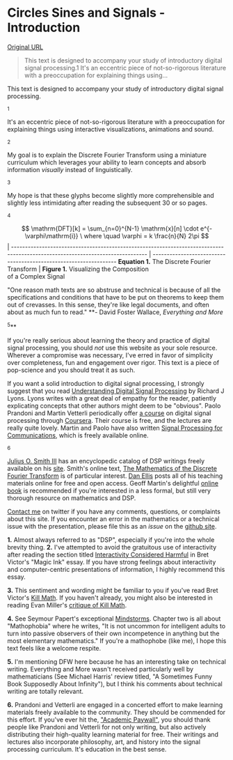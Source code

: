 # Circles Sines and Signals - Introduction

[Original URL](http://jackschaedler.github.io/circles-sines-signals/)

> This text is designed to accompany your study of introductory digital signal processing.1 It's an eccentric piece of not-so-rigorous literature with a preoccupation for explaining things using...

This text is designed to accompany your study of introductory digital signal processing.

<sup>1</sup>

 It's an eccentric piece of not-so-rigorous literature with a preoccupation for explaining things using interactive visualizations, animations and sound.

<sup>2</sup>

 My goal is to explain the Discrete Fourier Transform using a miniature curriculum which leverages your ability to learn concepts and absorb information _visually_ instead of linguistically.

<sup>3</sup>

 My hope is that these glyphs become slightly more comprehensible and slightly less intimidating after reading the subsequent 30 or so pages.

<sup>4</sup>

$$ \mathrm{DFT}[k] = \sum_{n=0}^{N-1} \mathrm{x}[n] \cdot e^{-\varphi\mathrm{i}} \ where \quad \varphi = k \frac{n}{N} 2\pi $$ |
------------------------------------------------------------------------------------------------------------------------------ | -----------------------------------------------------------------
**Equation 1.** The Discrete Fourier Transform                                                                                 | **Figure 1.** Visualizing the Composition<br>
of a Complex Signal

"One reason math texts are so abstruse and technical is because of all the specifications and conditions that have to be put on theorems to keep them out of crevasses. In this sense, they're like legal documents, and often about as much fun to read." **- David Foster Wallace, _Everything and More_

<sup>5</sup>**

If you're really serious about learning the theory and practice of digital signal processing, you should _not_ use this website as your sole resource. Wherever a compromise was necessary, I've erred in favor of simplicity over completeness, fun and engagement over rigor. This text is a piece of pop-science and you should treat it as such.

If you want a solid introduction to digital signal processing, I strongly suggest that you read [Understanding Digital Signal Processing](http://www.amazon.com/Understanding-Digital-Signal-Processing-Edition/dp/0137027419) by Richard J Lyons. Lyons writes with a great deal of empathy for the reader, patiently explicating concepts that other authors might deem to be "obvious". Paolo Prandoni and Martin Vetterli periodically offer [a course](https://youtu.be/Fa-r34Ciwog) on digital signal processing through [Coursera](https://www.coursera.org/course/dsp). Their course is free, and the lectures are really quite lovely. Martin and Paolo have also written [Signal Processing for Communications](http://www.sp4comm.org/), which is freely available online.

<sup>6</sup>

 [Julius O. Smith III](https://ccrma.stanford.edu/~jos/) has an encyclopedic catalog of DSP writings freely available on his [site](https://ccrma.stanford.edu/~jos/). Smith's online text, [The Mathematics of the Discrete Fourier Transform](https://ccrma.stanford.edu/~jos/mdft/) is of particular interest. [Dan Ellis](http://www.ee.columbia.edu/~dpwe/) posts all of his teaching materials online for free and open access. Geoff Martin's delightful [online book](http://www.tonmeister.ca/main/textbook/index.html) is recommended if you're interested in a less formal, but still very thorough resource on mathematics and DSP.

[Contact me](http://www.twitter.com/jackschaedler) on twitter if you have any comments, questions, or complaints about this site. If you encounter an error in the mathematics or a technical issue with the presentation, please file this as an _issue_ on the [github site](https://github.com/jackschaedler/circles-sines-signals).

**1.** Almost always referred to as "DSP", especially if you're into the whole brevity thing. **2.** I've attempted to avoid the gratuitous use of interactivity after reading the section titled [Interactivity Considered Harmful](http://worrydream.com/#!/MagicInk) in Bret Victor's "Magic Ink" essay. If you have strong feelings about interactivity and computer-centric presentations of information, I highly recommend this essay.

**3.** This sentiment and wording might be familiar to you if you've read Bret Victor's [Kill Math](http://worrydream.com/KillMath/). If you haven't already, you might also be interested in reading Evan Miller's [critique of Kill Math](http://www.evanmiller.org/dont-kill-math.html).

**4.** See Seymour Papert's exceptional [Mindstorms](http://books.google.de/books/about/Mindstorms.html?id=AP8WBQAAQBAJ&redir_esc=y). Chapter two is all about "Mathophobia" where he writes, "It is not uncommon for intelligent adults to turn into passive observers of their own incompetence in anything but the most elementary mathematics." If you're a mathophobe (like me), I hope this text feels like a welcome respite.

**5.** I'm mentioning DFW here because he has an interesting take on technical writing. Everything and More wasn't received particularly well by mathematicians (See Michael Harris' review titled, "A Sometimes Funny Book Supposedly About Infinity"), but I think his comments about technical writing are totally relevant.

**6.** Prandoni and Vetterli are engaged in a concerted effort to make learning materials freely available to the community. They should be commended for this effort. If you've ever hit the, ["Academic Paywall"](http://en.wikipedia.org/wiki/Paywall), you should thank people like Prandoni and Vetterli for not only writing, but also actively distributing their high-quality learning material for free. Their writings and lectures also incorporate philosophy, art, and history into the signal processing curriculum. It's education in the best sense.

